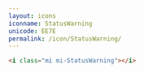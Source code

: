 ```yaml
---
layout: icons
iconname: StatusWarning
unicode: EE7E
permalink: /icon/StatusWarning/
---
```


``` html
<i class="mi mi-StatusWarning"></i>
```
